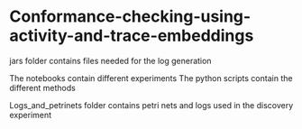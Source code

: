# Conformance-checking-using-activity-and-trace-embeddings

jars folder contains files needed for the log generation

The notebooks contain different experiments
The python scripts contain the different methods

Logs_and_petrinets folder contains petri nets and logs used in the discovery experiment
